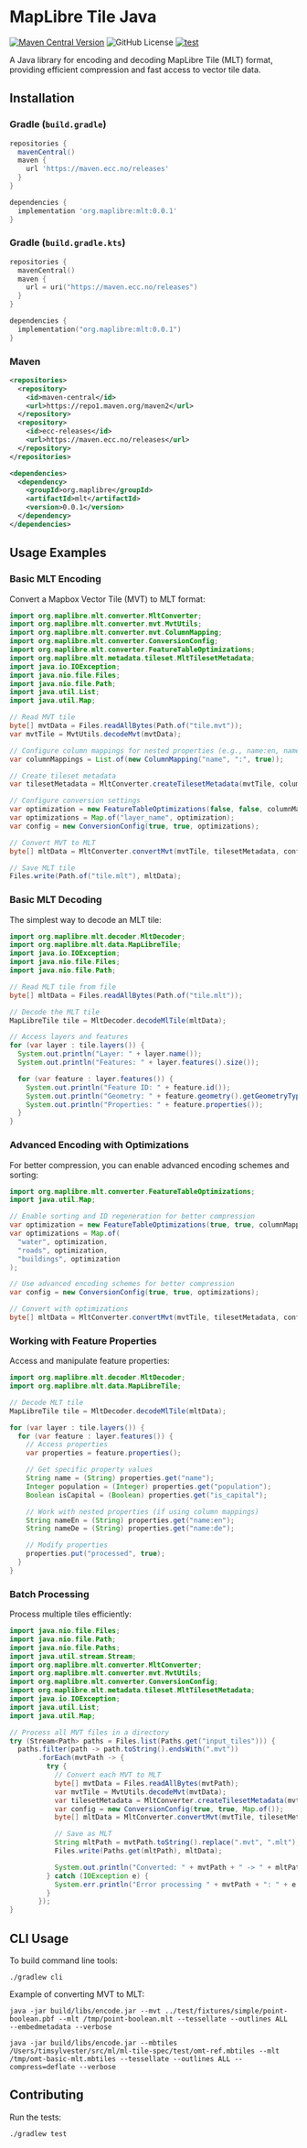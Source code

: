 # MapLibre Tile Java

[![Maven Central Version](https://img.shields.io/maven-central/v/org.maplibre/mlt)](https://central.sonatype.com/artifact/org.maplibre/mlt) ![GitHub License](https://img.shields.io/github/license/maplibre/maplibre-tile-spec) [![test](https://github.com/maplibre/maplibre-tile-spec/actions/workflows/test.yml/badge.svg)](https://github.com/maplibre/maplibre-tile-spec/actions/workflows/test.yml)

A Java library for encoding and decoding MapLibre Tile (MLT) format, providing efficient compression and fast access to vector tile data.

## Installation

### Gradle (`build.gradle`)

```gradle
repositories {
  mavenCentral()
  maven {
    url 'https://maven.ecc.no/releases'
  }
}

dependencies {
  implementation 'org.maplibre:mlt:0.0.1'
}
```

### Gradle (`build.gradle.kts`)

```kotlin
repositories {
  mavenCentral()
  maven {
    url = uri("https://maven.ecc.no/releases")
  }
}

dependencies {
  implementation("org.maplibre:mlt:0.0.1")
}
```

### Maven

```xml
<repositories>
  <repository>
    <id>maven-central</id>
    <url>https://repo1.maven.org/maven2</url>
  </repository>
  <repository>
    <id>ecc-releases</id>
    <url>https://maven.ecc.no/releases</url>
  </repository>
</repositories>

<dependencies>
  <dependency>
    <groupId>org.maplibre</groupId>
    <artifactId>mlt</artifactId>
    <version>0.0.1</version>
  </dependency>
</dependencies>
```

## Usage Examples

### Basic MLT Encoding

Convert a Mapbox Vector Tile (MVT) to MLT format:

```java
import org.maplibre.mlt.converter.MltConverter;
import org.maplibre.mlt.converter.mvt.MvtUtils;
import org.maplibre.mlt.converter.mvt.ColumnMapping;
import org.maplibre.mlt.converter.ConversionConfig;
import org.maplibre.mlt.converter.FeatureTableOptimizations;
import org.maplibre.mlt.metadata.tileset.MltTilesetMetadata;
import java.io.IOException;
import java.nio.file.Files;
import java.nio.file.Path;
import java.util.List;
import java.util.Map;

// Read MVT tile
byte[] mvtData = Files.readAllBytes(Path.of("tile.mvt"));
var mvtTile = MvtUtils.decodeMvt(mvtData);

// Configure column mappings for nested properties (e.g., name:en, name:de)
var columnMappings = List.of(new ColumnMapping("name", ":", true));

// Create tileset metadata
var tilesetMetadata = MltConverter.createTilesetMetadata(mvtTile, columnMappings, true);

// Configure conversion settings
var optimization = new FeatureTableOptimizations(false, false, columnMappings);
var optimizations = Map.of("layer_name", optimization);
var config = new ConversionConfig(true, true, optimizations);

// Convert MVT to MLT
byte[] mltData = MltConverter.convertMvt(mvtTile, tilesetMetadata, config, null);

// Save MLT tile
Files.write(Path.of("tile.mlt"), mltData);
```

### Basic MLT Decoding

The simplest way to decode an MLT tile:

```java
import org.maplibre.mlt.decoder.MltDecoder;
import org.maplibre.mlt.data.MapLibreTile;
import java.io.IOException;
import java.nio.file.Files;
import java.nio.file.Path;

// Read MLT tile from file
byte[] mltData = Files.readAllBytes(Path.of("tile.mlt"));

// Decode the MLT tile
MapLibreTile tile = MltDecoder.decodeMlTile(mltData);

// Access layers and features
for (var layer : tile.layers()) {
  System.out.println("Layer: " + layer.name());
  System.out.println("Features: " + layer.features().size());

  for (var feature : layer.features()) {
    System.out.println("Feature ID: " + feature.id());
    System.out.println("Geometry: " + feature.geometry().getGeometryType());
    System.out.println("Properties: " + feature.properties());
  }
}
```

### Advanced Encoding with Optimizations

For better compression, you can enable advanced encoding schemes and sorting:

```java
import org.maplibre.mlt.converter.FeatureTableOptimizations;
import java.util.Map;

// Enable sorting and ID regeneration for better compression
var optimization = new FeatureTableOptimizations(true, true, columnMappings);
var optimizations = Map.of(
  "water", optimization,
  "roads", optimization,
  "buildings", optimization
);

// Use advanced encoding schemes for better compression
var config = new ConversionConfig(true, true, optimizations);

// Convert with optimizations
byte[] mltData = MltConverter.convertMvt(mvtTile, tilesetMetadata, config, null);
```

### Working with Feature Properties

Access and manipulate feature properties:

```java
import org.maplibre.mlt.decoder.MltDecoder;
import org.maplibre.mlt.data.MapLibreTile;

// Decode MLT tile
MapLibreTile tile = MltDecoder.decodeMlTile(mltData);

for (var layer : tile.layers()) {
  for (var feature : layer.features()) {
    // Access properties
    var properties = feature.properties();

    // Get specific property values
    String name = (String) properties.get("name");
    Integer population = (Integer) properties.get("population");
    Boolean isCapital = (Boolean) properties.get("is_capital");

    // Work with nested properties (if using column mappings)
    String nameEn = (String) properties.get("name:en");
    String nameDe = (String) properties.get("name:de");

    // Modify properties
    properties.put("processed", true);
  }
}
```

### Batch Processing

Process multiple tiles efficiently:

```java
import java.nio.file.Files;
import java.nio.file.Path;
import java.nio.file.Paths;
import java.util.stream.Stream;
import org.maplibre.mlt.converter.MltConverter;
import org.maplibre.mlt.converter.mvt.MvtUtils;
import org.maplibre.mlt.converter.ConversionConfig;
import org.maplibre.mlt.metadata.tileset.MltTilesetMetadata;
import java.io.IOException;
import java.util.List;
import java.util.Map;

// Process all MVT files in a directory
try (Stream<Path> paths = Files.list(Paths.get("input_tiles"))) {
  paths.filter(path -> path.toString().endsWith(".mvt"))
       .forEach(mvtPath -> {
         try {
           // Convert each MVT to MLT
           byte[] mvtData = Files.readAllBytes(mvtPath);
           var mvtTile = MvtUtils.decodeMvt(mvtData);
           var tilesetMetadata = MltConverter.createTilesetMetadata(mvtTile, List.of(), true);
           var config = new ConversionConfig(true, true, Map.of());
           byte[] mltData = MltConverter.convertMvt(mvtTile, tilesetMetadata, config, null);

           // Save as MLT
           String mltPath = mvtPath.toString().replace(".mvt", ".mlt");
           Files.write(Paths.get(mltPath), mltData);

           System.out.println("Converted: " + mvtPath + " -> " + mltPath);
         } catch (IOException e) {
           System.err.println("Error processing " + mvtPath + ": " + e.getMessage());
         }
       });
}
```

## CLI Usage

To build command line tools:

```console
./gradlew cli
```

Example of converting MVT to MLT:

```console
java -jar build/libs/encode.jar --mvt ../test/fixtures/simple/point-boolean.pbf --mlt /tmp/point-boolean.mlt --tessellate --outlines ALL  --embedmetadata --verbose

java -jar build/libs/encode.jar --mbtiles /Users/timsylvester/src/ml/ml-tile-spec/test/omt-ref.mbtiles --mlt /tmp/omt-basic-mlt.mbtiles --tessellate --outlines ALL --compress=deflate --verbose
```

## Contributing

Run the tests:

```
./gradlew test
```
